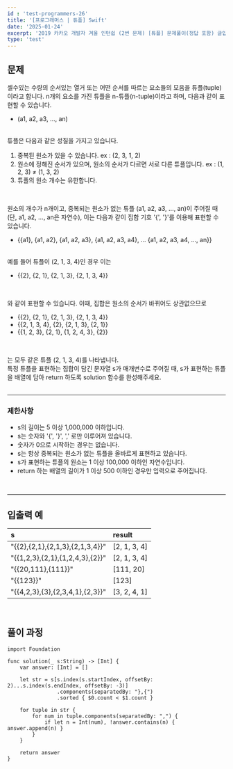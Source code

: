 ```yaml
---
id : 'test-programmers-26'
title: '[프로그래머스 | 튜플] Swift'
date: '2025-01-24'
excerpt: '2019 카카오 개발자 겨울 인턴쉽 (2번 문제) [튜플] 문제풀이(정답 포함) 글입니다.'
type: 'test'
---
```


## 문제

셀수있는 수량의 순서있는 열거 또는 어떤 순서를 따르는 요소들의 모음을 튜플(tuple)이라고 합니다. n개의 요소를 가진 튜플을 n-튜플(n-tuple)이라고 하며, 다음과 같이 표현할 수 있습니다.<br>
* (a1, a2, a3, ..., an)
<br>
튜플은 다음과 같은 성질을 가지고 있습니다.<br>

1. 중복된 원소가 있을 수 있습니다. ex : (2, 3, 1, 2)
2. 원소에 정해진 순서가 있으며, 원소의 순서가 다르면 서로 다른 튜플입니다. ex : (1, 2, 3) ≠ (1, 3, 2)
3. 튜플의 원소 개수는 유한합니다.
<br>

원소의 개수가 n개이고, 중복되는 원소가 없는 튜플 (a1, a2, a3, ..., an)이 주어질 때(단, a1, a2, ..., an은 자연수), 이는 다음과 같이 집합 기호 '{', '}'를 이용해 표현할 수 있습니다.<br>

* {{a1}, {a1, a2}, {a1, a2, a3}, {a1, a2, a3, a4}, ... {a1, a2, a3, a4, ..., an}}
<br>
예를 들어 튜플이 (2, 1, 3, 4)인 경우 이는<br>

* {{2}, {2, 1}, {2, 1, 3}, {2, 1, 3, 4}}
<br>

와 같이 표현할 수 있습니다. 이때, 집합은 원소의 순서가 바뀌어도 상관없으므로<br>

* {{2}, {2, 1}, {2, 1, 3}, {2, 1, 3, 4}}
* {{2, 1, 3, 4}, {2}, {2, 1, 3}, {2, 1}}
* {{1, 2, 3}, {2, 1}, {1, 2, 4, 3}, {2}}
<br>

는 모두 같은 튜플 (2, 1, 3, 4)를 나타냅니다.<br>
특정 튜플을 표현하는 집합이 담긴 문자열 s가 매개변수로 주어질 때, s가 표현하는 튜플을 배열에 담아 return 하도록 solution 함수를 완성해주세요.<br>
<br>

***

### 제한사항

* s의 길이는 5 이상 1,000,000 이하입니다.
* s는 숫자와 '{', '}', ',' 로만 이루어져 있습니다.
* 숫자가 0으로 시작하는 경우는 없습니다.
* s는 항상 중복되는 원소가 없는 튜플을 올바르게 표현하고 있습니다.
* s가 표현하는 튜플의 원소는 1 이상 100,000 이하인 자연수입니다.
* return 하는 배열의 길이가 1 이상 500 이하인 경우만 입력으로 주어집니다.
<br>

***

## 입출력 예

|s|result|
|:-|:-|
|"{{2},{2,1},{2,1,3},{2,1,3,4}}"|[2, 1, 3, 4]|
|"{{1,2,3},{2,1},{1,2,4,3},{2}}"|[2, 1, 3, 4]|
|"{{20,111},{111}}"|[111, 20]|
|"{{123}}"|[123]|
|"{{4,2,3},{3},{2,3,4,1},{2,3}}"|[3, 2, 4, 1]|

<br>

## 풀이 과정

~~~
import Foundation

func solution(_ s:String) -> [Int] {
    var answer: [Int] = []
        
    let str = s[s.index(s.startIndex, offsetBy: 2)...s.index(s.endIndex, offsetBy: -3)]
                .components(separatedBy: "},{")
                .sorted { $0.count < $1.count }
        
    for tuple in str {
        for num in tuple.components(separatedBy: ",") {
            if let n = Int(num), !answer.contains(n) { answer.append(n) }
        }
    }
        
    return answer
}
~~~

